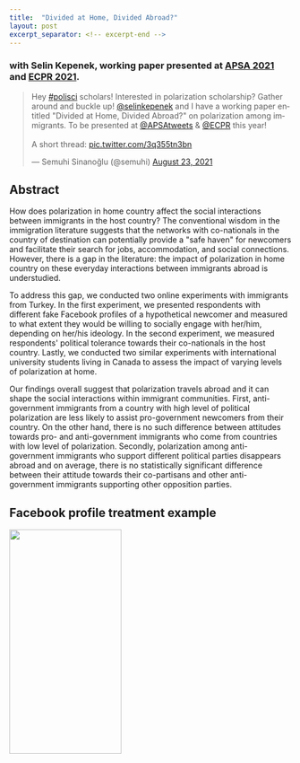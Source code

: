 ```yaml
---
title:  "Divided at Home, Divided Abroad?"
layout: post
excerpt_separator: <!-- excerpt-end -->
---
```

### with Selin Kepenek, working paper presented at [APSA 2021](https://tinyurl.com/yfudmjpw) and [ECPR 2021](https://ecpr.eu/Events/Event/PaperDetails/57133). 

<blockquote class="twitter-tweet" data-theme="dark"><p lang="en" dir="ltr">Hey <a href="https://twitter.com/hashtag/polisci?src=hash&amp;ref_src=twsrc%5Etfw">#polisci</a> scholars! Interested in polarization scholarship? Gather around and buckle up! <a href="https://twitter.com/selinkepenek?ref_src=twsrc%5Etfw">@selinkepenek</a> and I have a working paper entitled &quot;Divided at Home, Divided Abroad?&quot; on polarization among immigrants. To be presented at <a href="https://twitter.com/APSAtweets?ref_src=twsrc%5Etfw">@APSAtweets</a> &amp; <a href="https://twitter.com/ECPR?ref_src=twsrc%5Etfw">@ECPR</a> this year! <br><br>A short thread: <a href="https://t.co/3q355tn3bn">pic.twitter.com/3q355tn3bn</a></p>&mdash; Semuhi Sinanoğlu (@semuhi) <a href="https://twitter.com/semuhi/status/1429841637581238272?ref_src=twsrc%5Etfw">August 23, 2021</a></blockquote> <script async src="https://platform.twitter.com/widgets.js" charset="utf-8"></script>

<!-- excerpt-end -->

## Abstract 

How does polarization in home country affect the social interactions between immigrants in the host country? The conventional wisdom in the immigration literature suggests that the networks with co-nationals in the country of destination can potentially provide a "safe haven" for newcomers and facilitate their search for jobs, accommodation, and social connections. However, there is a gap in the literature: the impact of polarization in home country on these everyday interactions between immigrants abroad is understudied.

To address this gap, we conducted two online experiments with immigrants from Turkey. In the first experiment, we presented respondents with different fake Facebook profiles of a hypothetical newcomer and measured to what extent they would be willing to socially engage with her/him, depending on her/his ideology. In the second experiment, we measured respondents' political tolerance towards their co-nationals in the host country. Lastly, we conducted two similar experiments with international university students living in Canada to assess the impact of varying levels of polarization at home.

Our findings overall suggest that polarization travels abroad and it can shape the social interactions within immigrant communities. First, anti-government immigrants from a country with high level of political polarization are less likely to assist pro-government newcomers from their country. On the other hand, there is no such difference between attitudes towards pro- and anti-government immigrants who come from countries with low level of polarization. Secondly, polarization among anti-government immigrants who support different political parties disappears abroad and on average, there is no statistically significant difference between their attitude towards their co-partisans and other anti-government immigrants supporting other opposition parties.

## Facebook profile treatment example

<img src="https://pbs.twimg.com/media/E9eZq2gXoAI5KuM?format=jpg&name=large" data-canonical-src="https://pbs.twimg.com/media/E9eZq2gXoAI5KuM?format=jpg&name=large" width="200" height="400" />


